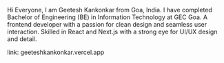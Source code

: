 Hi Everyone, I am Geetesh Kankonkar from Goa, India.
I have completed Bachelor of Engineering (BE) in Information Technology at GEC Goa.
A frontend developer with a passion for clean design and seamless user interaction. Skilled in React and Next.js
with a strong eye for UI/UX design and detail.

link: geeteshkankonkar.vercel.app
